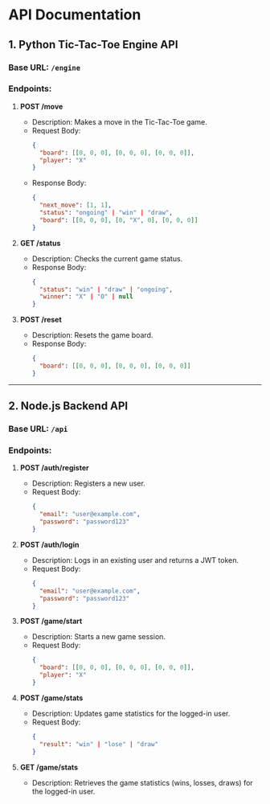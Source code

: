 # API Documentation

## 1. Python Tic-Tac-Toe Engine API

### Base URL: `/engine`

### Endpoints:

1. **POST /move**
   - Description: Makes a move in the Tic-Tac-Toe game.
   - Request Body:
     ```json
     {
       "board": [[0, 0, 0], [0, 0, 0], [0, 0, 0]],
       "player": "X"
     }
     ```
   - Response Body:
     ```json
     {
       "next_move": [1, 1],
       "status": "ongoing" | "win" | "draw",
       "board": [[0, 0, 0], [0, "X", 0], [0, 0, 0]]
     }
     ```

2. **GET /status**
   - Description: Checks the current game status.
   - Response Body:
     ```json
     {
       "status": "win" | "draw" | "ongoing",
       "winner": "X" | "O" | null
     }
     ```

3. **POST /reset**
   - Description: Resets the game board.
   - Response Body:
     ```json
     {
       "board": [[0, 0, 0], [0, 0, 0], [0, 0, 0]]
     }
     ```

---

## 2. Node.js Backend API

### Base URL: `/api`

### Endpoints:

1. **POST /auth/register**
   - Description: Registers a new user.
   - Request Body:
     ```json
     {
       "email": "user@example.com",
       "password": "password123"
     }
     ```

2. **POST /auth/login**
   - Description: Logs in an existing user and returns a JWT token.
   - Request Body:
     ```json
     {
       "email": "user@example.com",
       "password": "password123"
     }
     ```

3. **POST /game/start**
   - Description: Starts a new game session.
   - Request Body:
     ```json
     {
       "board": [[0, 0, 0], [0, 0, 0], [0, 0, 0]],
       "player": "X"
     }
     ```

4. **POST /game/stats**
   - Description: Updates game statistics for the logged-in user.
   - Request Body:
     ```json
     {
       "result": "win" | "lose" | "draw"
     }
     ```

5. **GET /game/stats**
   - Description: Retrieves the game statistics (wins, losses, draws) for the logged-in user.
